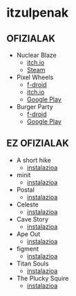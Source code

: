 # itzulpenak

## OFIZIALAK

* Nuclear Blaze
  * [itch.io](https://deepnight.itch.io/nuclear-blaze)
  * [Steam](https://store.steampowered.com/app/1662480/Nuclear_Blaze/)
* Pixel Wheels
  * [f-droid](https://f-droid.org/packages/com.agateau.tinywheels.android/)
  * [itch.io](https://agateau.itch.io/pixelwheels)
  * [Google Play](https://play.google.com/store/apps/details?id=com.agateau.tinywheels.android)
* Burger Party
  * [f-droid](https://f-droid.org/packages/com.agateau.burgerparty/)
  * [Google Play](https://play.google.com/store/apps/details?id=com.agateau.burgerparty)

## EZ OFIZIALAK

* A short hike
  * [instalazioa](./a_short_hike/)
* minit
  * [instalazioa](./minit/)
* Postal
  * [instalazioa](./postal/)
* Celeste
  * [instalazioa](./celeste/)
* Cave Story
  * [instalazioa](./cave_story/)
* Ape Out
  * [instalazioa](./ape_out/)
* figment
  * [instalazioa](./figment/)
* Titan Souls
  * [instalazioa](./titan_souls/)
* The Plucky Squire
  * [instalazioa](./the_plucky_squire/)